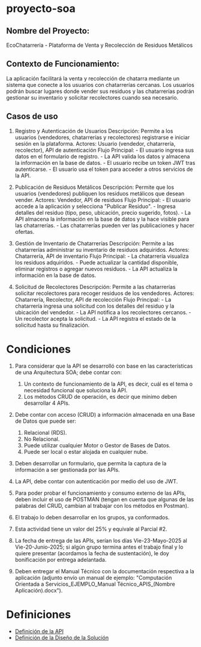 # proyecto-soa

## Nombre del Proyecto:
EcoChatarrería - Plataforma de Venta y Recolección de Residuos Metálicos

##  Contexto de Funcionamiento:
La aplicación facilitará la venta y recolección de chatarra mediante un sistema que conecte a los usuarios con chatarrerías cercanas. Los usuarios podrán buscar lugares donde vender sus residuos y las chatarrerías podrán gestionar su inventario y solicitar recolectores cuando sea necesario.

## Casos de uso

1. Registro y Autenticación de Usuarios
    Descripción: Permite a los usuarios (vendedores, chatarrerías y recolectores) registrarse e iniciar sesión en la plataforma.
    Actores: Usuario (vendedor, chatarrería, recolector), API de autenticación
    Flujo Principal:
        - El usuario ingresa sus datos en el formulario de registro.
        - La API valida los datos y almacena la información en la base de datos.
        - El usuario recibe un token JWT tras autenticarse.
        - El usuario usa el token para acceder a otros servicios de la API.


2. Publicación de Residuos Metálicos
    Descripción: Permite que los usuarios (vendedores) publiquen los residuos metálicos que desean vender.
    Actores: Vendedor, API de residuos
    Flujo Principal:
        - El usuario accede a la aplicación y selecciona "Publicar Residuo".
        - Ingresa detalles del residuo (tipo, peso, ubicación, precio sugerido, fotos).
        - La API almacena la información en la base de datos y la hace visible para las chatarrerías.
        - Las chatarrerías pueden ver las publicaciones y hacer ofertas.

3. Gestión de Inventario de Chatarrerías
    Descripción: Permite a las chatarrerías administrar su inventario de residuos adquiridos.
    Actores: Chatarrería, API de inventario
    Flujo Principal:
        - La chatarrería visualiza los residuos adquiridos.
        - Puede actualizar la cantidad disponible, eliminar registros o agregar nuevos residuos.
        - La API actualiza la información en la base de datos.

4. Solicitud de Recolectores
    Descripción: Permite a las chatarrerías solicitar recolectores para recoger residuos de los vendedores.
    Actores: Chatarrería, Recolector, API de recolección
    Flujo Principal:
        - La chatarrería ingresa una solicitud con los detalles del residuo y la ubicación del vendedor.
        - La API notifica a los recolectores cercanos.
        - Un recolector acepta la solicitud.
        - La API registra el estado de la solicitud hasta su finalización.

# Condiciones
 
1.  Para considerar que la API se desarrolló con base en las características de una Arquitectura SOA; debe contar con:
    1. Un contexto de funcionamiento de la API, es decir, cuál es el tema o necesidad funcional que soluciona la API.
    2. Los métodos CRUD de operación, es decir que mínimo deben desarrollar 4 APIs.
 
2. Debe contar con acceso (CRUD) a información almacenada en una Base de Datos que puede ser:
    1. Relacional (RDS).
    2. No Relacional.
    3. Puede utilizar cualquier Motor o Gestor de Bases de Datos.
    4. Puede ser local o estar alojada en cualquier nube.
 
3. Deben desarrollar un formulario, que permita la captura de la información a ser gestionada por las APIs.
 
4. La API, debe contar con autenticación por medio del uso de JWT.
 
5. Para poder probar el funcionamiento y consumo externo de las APIs, deben incluir el uso de POSTMAN (tengan en cuenta que algunas de las palabras del CRUD, cambian al trabajar con los métodos en Postman).
 
6. El trabajo lo deben desarrollar en los grupos, ya conformados.
 
7. Esta actividad tiene un valor del 25% y equivale al Parcial #2.
 
8. La fecha de entrega de las APIs, serían los días Vie-23-Mayo-2025 al Vie-20-Junio-2025; si algún grupo termina antes el trabajo final y lo quiere presentar (acordamos la fecha de sustentación), le doy bonificación por entrega adelantada.
 
9. Deben entregar el Manual Técnico con la documentación respectiva a la aplicación (adjunto envío un manual de ejemplo: "Computación Orientada a Servicios_EJEMPLO_Manual Técnico_APIS_(Nombre Aplicación).docx").

# Definiciones 
- [Definición de la API](./API.md)
- [Definición de la Diseño de la Solución](./SOLUTION_DESIGN.md)
